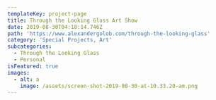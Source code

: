 ```yaml
---
templateKey: project-page
title: Through the Looking Glass Art Show
date: 2019-08-30T04:18:14.746Z
path: 'https://www.alexandergolob.com/through-the-looking-glass'
category: 'Special Projects, Art'
subcategories:
  - Through the Looking Glass
  - Personal
isFeatured: true
images:
  - alt: a
    image: /assets/screen-shot-2019-08-30-at-10.33.20-am.png
---
```


